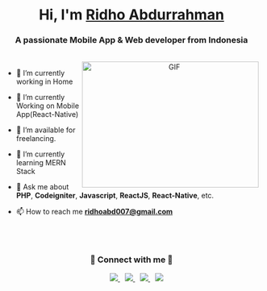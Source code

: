 <h1 align="center">Hi, I'm <a href="#">Ridho Abdurrahman</a></h1>
<h3 align="center">A passionate Mobile App & Web developer from Indonesia</h3>
<br/>
<a target="_blank" align="center">
  <img align="right" top="500" height="250" width="350" alt="GIF" src="https://media.giphy.com/media/SWoSkN6DxTszqIKEqv/giphy.gif">
</a>

- 🔭 I’m currently working in Home

- 🌱 I’m currently Working on Mobile App(React-Native)

- 🤝 I’m available for freelancing.

- 🌱 I’m currently learning MERN Stack

- 💬 Ask me about **PHP**, **Codeigniter**, **Javascript**, **ReactJS**, **React-Native**, etc.

- 📫 How to reach me **ridhoabd007@gmail.com**

<br/>
<br/>
<h3 align="center"> 🤝 Connect with me 🤝 </h3>
<p align="center">
 <div align="center"  class="icons-social" style="margin-left: 10px;">
      <a style="margin-left: 10px;"  target="_blank" href="https://www.linkedin.com/in/muhammad-ridho-abdurrahman/">
	<img src="https://img.icons8.com/doodle/40/000000/linkedin--v2.png">
      </a>
      <a style="margin-left: 10px;" target="_blank" href="https://github.com/ridhoabdurrahman">
	<img src="https://img.icons8.com/doodle/40/000000/github--v1.png">
      </a>
      <a style="margin-left: 10px;" target="_blank" href="https://instagram.com/ridhoabdurrahman_">
	<img src="https://img.icons8.com/doodle/40/000000/instagram-new--v2.png">
      </a>
      <a style="margin-left: 10px;" target="_blank" href="https://twitter.com/mmiunvnnxx">
	<img src="https://img.icons8.com/doodle/1x/twitter-squared--v2.png" >
      </a>
  </div>
</p>
